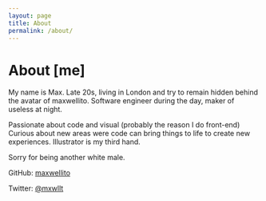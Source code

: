 ```yaml
---
layout: page
title: About
permalink: /about/
---
```

# About [me]

My name is Max.
Late 20s, living in London and try to remain hidden behind the avatar of maxwellito.
Software engineer during the day, maker of useless at night.

Passionate about code and visual (probably the reason I do front-end)
Curious about new areas were code can bring things to life to create new experiences.
Illustrator is my third hand.

Sorry for being another white male.

GitHub: [maxwellito](https://github.com/maxwellito)

Twitter: [@mxwllt](https://twitter.com/mxwllt)
